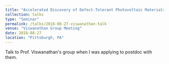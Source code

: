 ```yaml
---
title: "Accelerated Discovery of Defect-Tolerant Photovoltaic Materials"
collection: talks
type: "Seminar"
permalink: /talks/2018-08-27-viswanathan-talk
venue: "Viswanathan Group Meeting"
date: 2018-08-27
location: "Pittsburgh, PA"
---
```


Talk to Prof. Viswanathan&apos;s group when I was applying to postdoc with them.

